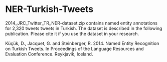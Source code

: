 # NER-Turkish-Tweets
2014_JRC_Twitter_TR_NER-dataset.zip contains named entity annotations for 2,320 tweets tweets in Turkish. The dataset is described in the following publication. Please cite it if you use the dataset in your research.

Küçük, D., Jacquet, G. and Steinberger, R. 2014. Named Entity Recognition on Turkish Tweets. In Proceedings of the Language Resources and Evaluation Conference. Reykjavik, Iceland.
